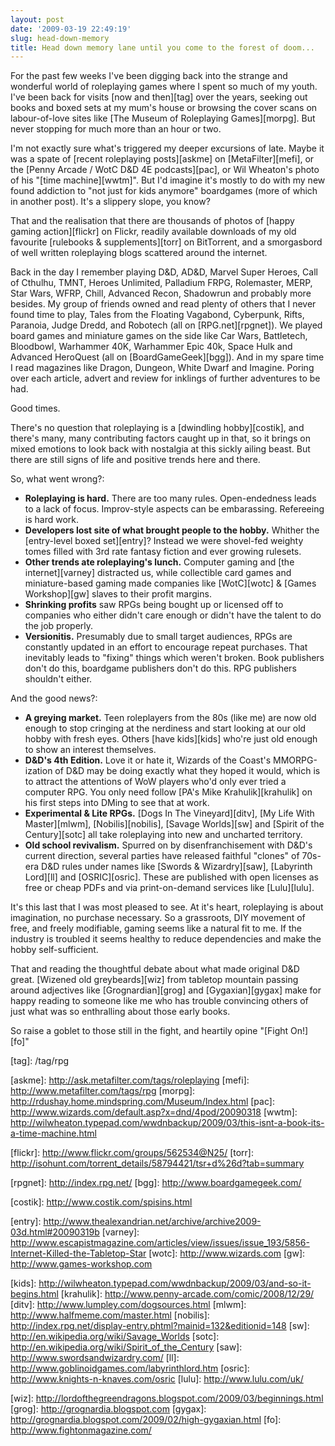 ```yaml
---
layout: post
date: '2009-03-19 22:49:19'
slug: head-down-memory
title: Head down memory lane until you come to the forest of doom...
---
```


For the past few weeks I've been digging back into the strange and wonderful world of roleplaying games where I spent so much of my youth. I've been back for visits \[now and then\]\[tag\] over the years, seeking out books and boxed sets at my mum's house or browsing the cover scans on labour-of-love sites like \[The Museum of Roleplaying Games\]\[morpg\]. But never stopping for much more than an hour or two.

I'm not exactly sure what's triggered my deeper excursions of late. Maybe it was a spate of \[recent roleplaying posts\]\[askme\] on \[MetaFilter\]\[mefi\], or the \[Penny Arcade / WotC D&D 4E podcasts\]\[pac\], or Wil Wheaton's photo of his "\[time machine\]\[wwtm\]". But I'd imagine it's mostly to do with my new found addiction to "not just for kids anymore" boardgames (more of which in another post). It's a slippery slope, you know?

That and the realisation that there are thousands of photos of \[happy gaming action\]\[flickr\] on Flickr, readily available downloads of my old favourite \[rulebooks & supplements\]\[torr\] on BitTorrent, and a smorgasbord of well written roleplaying blogs scattered around the internet.

Back in the day I remember playing D&D, AD&D, Marvel Super Heroes, Call of Cthulhu, TMNT, Heroes Unlimited, Palladium FRPG, Rolemaster, MERP, Star Wars, WFRP, Chill, Advanced Recon, Shadowrun and probably more besides. My group of friends owned and read plenty of others that I never found time to play, Tales from the Floating Vagabond, Cyberpunk, Rifts, Paranoia, Judge Dredd, and Robotech (all on \[RPG.net\]\[rpgnet\]). We played board games and miniature games on the side like Car Wars, Battletech, Bloodbowl, Warhammer 40K, Warhammer Epic 40k, Space Hulk and Advanced HeroQuest (all on \[BoardGameGeek\]\[bgg\]). And in my spare time I read magazines like Dragon, Dungeon, White Dwarf and Imagine. Poring over each article, advert and review for inklings of further adventures to be had.

Good times.

There's no question that roleplaying is a \[dwindling hobby\]\[costik\], and there's many, many contributing factors caught up in that, so it brings on mixed emotions to look back with nostalgia at this sickly ailing beast. But there are still signs of life and positive trends here and there.

So, what went wrong?:

* __Roleplaying is hard.__ There are too many rules. Open-endedness leads to a lack of focus. Improv-style aspects can be embarassing. Refereeing is hard work.
* __Developers lost site of what brought people to the hobby.__ Whither the \[entry-level boxed set\]\[entry\]? Instead we were shovel-fed weighty tomes filled with 3rd rate fantasy fiction and ever growing rulesets.
* __Other trends ate roleplaying's lunch.__ Computer gaming and \[the internet\]\[varney\] distracted us, while collectible card games and miniature-based gaming made companies like \[WotC\]\[wotc\] & \[Games Workshop\]\[gw\] slaves to their profit margins.
* __Shrinking profits__ saw RPGs being bought up or licensed off to companies who either didn't care enough or didn't have the talent to do the job properly.
* __Versionitis.__ Presumably due to small target audiences, RPGs are constantly updated in an effort to encourage repeat purchases. That inevitably leads to "fixing" things which weren't broken. Book publishers don't do this, boardgame publishers don't do this. RPG publishers shouldn't either.

And the good news?:

* __A greying market.__ Teen roleplayers from the 80s (like me) are now old enough to stop cringing at the nerdiness and start looking at our old hobby with fresh eyes. Others \[have kids\]\[kids\] who're just old enough to show an interest themselves.
* __D&D's 4th Edition.__ Love it or hate it, Wizards of the Coast's MMORPG-ization of D&D may be doing exactly what they hoped it would, which is to attract the attentions of WoW players who'd only ever tried a computer RPG. You only need follow \[PA's Mike Krahulik\]\[krahulik\] on his first steps into DMing to see that at work.
* __Experimental & Lite RPGs.__ \[Dogs In The Vineyard\]\[ditv\], \[My Life With Master\]\[mlwm\], \[Nobilis\]\[nobilis\], \[Savage Worlds\]\[sw\] and \[Spirit of the Century\]\[sotc\] all take roleplaying into new and uncharted territory.
* __Old school revivalism.__ Spurred on by disenfranchisement with D&D's current direction, several parties have released faithful "clones" of 70s-era D&D rules under names like \[Swords & Wizardry\]\[saw\], \[Labyrinth Lord\]\[ll\] and \[OSRIC\]\[osric\]. These are published with open licenses as free or cheap PDFs and via print-on-demand services like \[Lulu\]\[lulu\].

It's this last that I was most pleased to see. At it's heart, roleplaying is about imagination, no purchase necessary. So a grassroots, DIY movement of free, and freely modifiable, gaming seems like a natural fit to me. If the industry is troubled it seems healthy to reduce dependencies and make the hobby self-sufficient.

That and reading the thoughtful debate about what made original D&D great. \[Wizened old greybeards\]\[wiz\] from tabletop mountain passing around adjectives like \[Grognardian\]\[grog\] and \[Gygaxian\]\[gygax\] make for happy reading to someone like me who has trouble convincing others of just what was so enthralling about those early books.

So raise a goblet to those still in the fight, and heartily opine "\[Fight On!\]\[fo\]"

\[tag\]: /tag/rpg

\[askme\]: http://ask.metafilter.com/tags/roleplaying
\[mefi\]: http://www.metafilter.com/tags/rpg
\[morpg\]: http://rdushay.home.mindspring.com/Museum/Index.html
\[pac\]: http://www.wizards.com/default.asp?x=dnd/4pod/20090318
\[wwtm\]: http://wilwheaton.typepad.com/wwdnbackup/2009/03/this-isnt-a-book-its-a-time-machine.html

\[flickr\]: http://www.flickr.com/groups/562534@N25/
\[torr\]: http://isohunt.com/torrent_details/58794421/tsr+d%26d?tab=summary

\[rpgnet\]: http://index.rpg.net/
\[bgg\]: http://www.boardgamegeek.com/

\[costik\]: http://www.costik.com/spisins.html

\[entry\]: http://www.thealexandrian.net/archive/archive2009-03d.html#20090319b
\[varney\]: http://www.escapistmagazine.com/articles/view/issues/issue_193/5856-Internet-Killed-the-Tabletop-Star
\[wotc\]: http://www.wizards.com
\[gw\]: http://www.games-workshop.com

\[kids\]: http://wilwheaton.typepad.com/wwdnbackup/2009/03/and-so-it-begins.html
\[krahulik\]: http://www.penny-arcade.com/comic/2008/12/29/
\[ditv\]: http://www.lumpley.com/dogsources.html
\[mlwm\]: http://www.halfmeme.com/master.html
\[nobilis\]: http://index.rpg.net/display-entry.phtml?mainid=132&editionid=148
\[sw\]: http://en.wikipedia.org/wiki/Savage_Worlds
\[sotc\]: http://en.wikipedia.org/wiki/Spirit_of_the_Century
\[saw\]: http://www.swordsandwizardry.com/
\[ll\]: http://www.goblinoidgames.com/labyrinthlord.htm
\[osric\]: http://www.knights-n-knaves.com/osric
\[lulu\]: http://www.lulu.com/uk/

\[wiz\]: http://lordofthegreendragons.blogspot.com/2009/03/beginnings.html
\[grog\]: http://grognardia.blogspot.com
\[gygax\]: http://grognardia.blogspot.com/2009/02/high-gygaxian.html
\[fo\]: http://www.fightonmagazine.com/